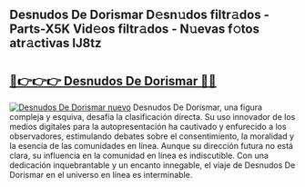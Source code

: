 ## Desnudos De Dorismar D𝚎sn𝚞dos filtr𝚊dos - Parts-X5K Vid𝚎os filtr𝚊dos - N𝚞evas f𝚘tos atr𝚊ctivas lJ8tz

# <h2><a href="http://mb1vhc9.tromn.icu/?c=Desnudos+De+Dorismar">🔗👉👉👉 Desnudos De Dorismar 🔗🔗</a></h2>

[![Desnudos De Dorismar nuevo](https://i.imgur.com/pEAQMta.gif)](http://mb1vhc9.tromn.icu/?c=Desnudos+De+Dorismar)
Desnudos De Dorismar, una figura compleja y esquiva, desafía la clasificación directa. Su uso innovador de los medios digitales para la autopresentación ha cautivado y enfurecido a los observadores, estimulando debates sobre el consentimiento, la moralidad y la esencia de las comunidades en línea. Aunque su dirección futura no está clara, su influencia en la comunidad en línea es indiscutible. Con una dedicación inquebrantable y un encanto innegable, el viaje de Desnudos De Dorismar en el universo en línea es interminable.
